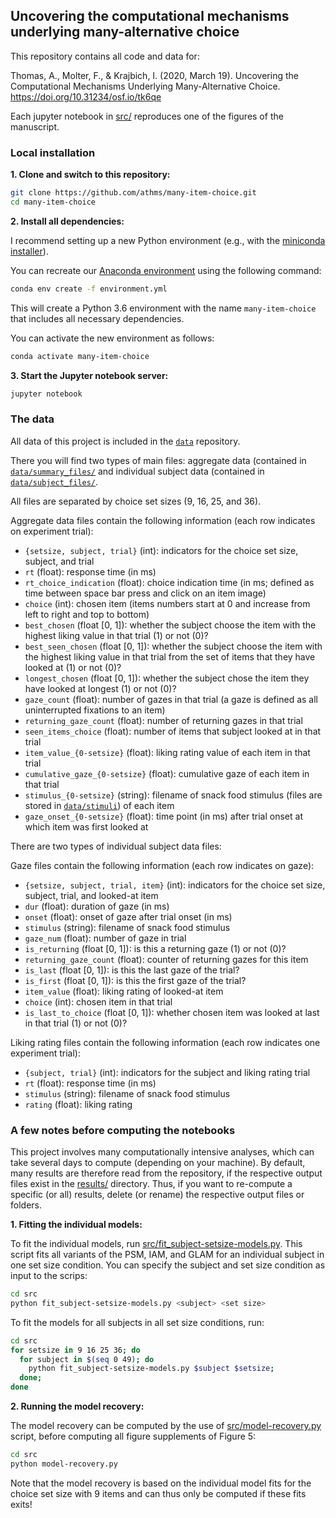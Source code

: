 ## Uncovering the computational mechanisms underlying many-alternative choice

This repository contains all code and data for:

Thomas, A., Molter, F., & Krajbich, I. (2020, March 19). Uncovering the Computational Mechanisms Underlying Many-Alternative Choice. https://doi.org/10.31234/osf.io/tk6qe

Each jupyter notebook in [src/](src/) reproduces one of the figures of the manuscript. 


### Local installation

**1. Clone and switch to this repository:**

```bash
git clone https://github.com/athms/many-item-choice.git
cd many-item-choice
```

**2. Install all dependencies:**

I recommend setting up a new Python environment (e.g., with the [miniconda installer](https://docs.conda.io/en/latest/miniconda.html)). 

You can recreate our [Anaconda environment](https://docs.conda.io/projects/conda/en/latest/user-guide/tasks/manage-environments.html) using the following command:

```bash
conda env create -f environment.yml
```

This will create a Python 3.6 environment with the name `many-item-choice` that includes all necessary dependencies.

You can activate the new environment as follows:

```bash
conda activate many-item-choice
```

**3. Start the Jupyter notebook server:**

```bash
jupyter notebook
```

### The data

All data of this project is included in the [`data`](data/) repository.

There you will find two types of main files: aggregate data (contained in [`data/summary_files/`](data/summary_files/) and individual subject data (contained in [`data/subject_files/`](data/subject_files/). 

All files are separated by choice set sizes (9, 16, 25, and 36). 

Aggregate data files contain the following information (each row indicates on experiment trial): 

- `{setsize, subject, trial}` (int): indicators for the choice set size, subject, and trial
- `rt` (float): response time (in ms)
- `rt_choice_indication` (float): choice indication time (in ms; defined as time between space bar press and click on an item image)
- `choice` (int): chosen item (items numbers start at 0 and increase from left to right and top to bottom)
- `best_chosen` (float [0, 1]): whether the subject choose the item with the highest liking value in that trial (1) or not (0)?
- `best_seen_chosen` (float [0, 1]): whether the subject choose the item with the highest liking value in that trial from the set of items that they have looked at (1) or not (0)?
- `longest_chosen` (float [0, 1]): whether the subject chose the item they have looked at longest (1) or not (0)?
- `gaze_count` (float): number of gazes in that trial (a gaze is defined as all uninterrupted fixations to an item)
- `returning_gaze_count` (float): number of returning gazes in that trial
- `seen_items_choice` (float): number of items that subject looked at in that trial
- `item_value_{0-setsize}` (float): liking rating value of each item in that trial
- `cumulative_gaze_{0-setsize}` (float): cumulative gaze of each item in that trial
- `stimulus_{0-setsize}` (string): filename of snack food stimulus (files are stored in [`data/stimuli`](data/stimuli)) of each item
- `gaze_onset_{0-setsize}` (float): time point (in ms) after trial onset at which item was first looked at

There are two types of individual subject data files:

Gaze files contain the following information (each row indicates on gaze): 

- `{setsize, subject, trial, item}` (int): indicators for the choice set size, subject, trial, and looked-at item
- `dur` (float): duration of gaze (in ms)
- `onset` (float): onset of gaze after trial onset (in ms)
- `stimulus` (string): filename of snack food stimulus
- `gaze_num` (float): number of gaze in trial
- `is_returning` (float [0, 1]): is this a returning gaze (1) or not (0)?
- `returning_gaze_count` (float): counter of returning gazes for this item
- `is_last` (float [0, 1]): is this the last gaze of the trial?
- `is_first` (float [0, 1]): is this the first gaze of the trial?
- `item_value` (float): liking rating of looked-at item
- `choice` (int): chosen item in that trial
- `is_last_to_choice` (float [0, 1]): whether chosen item was looked at last in that trial (1) or not (0)?

Liking rating files contain the following information (each row indicates one experiment trial): 

- `{subject, trial}` (int): indicators for the subject and liking rating trial
- `rt` (float): response time (in ms)
- `stimulus` (string): filename of snack food stimulus
- `rating` (float): liking rating


### A few notes before computing the notebooks

This project involves many computationally intensive analyses, which can take several days to compute (depending on your machine). By default, many results are therefore read from the repository, if the respective output files exist in the [results/](results/) directory. Thus, if you want to re-compute a specific (or all) results, delete (or rename) the respective output files or folders. 

**1. Fitting the individual models:**

To fit the individual models, run [src/fit_subject-setsize-models.py](src/fit_subject-setsize-models.py). This script fits all variants of the PSM, IAM, and GLAM for an individual subject in one set size condition. You can specify the subject and set size condition as input to the scrips:

```bash
cd src
python fit_subject-setsize-models.py <subject> <set size>
```

To fit the models for all subjects in all set size conditions, run:

```bash
cd src
for setsize in 9 16 25 36; do
  for subject in $(seq 0 49); do
    python fit_subject-setsize-models.py $subject $setsize;
  done;
done
```

**2. Running the model recovery:**

The model recovery can be computed by the use of [src/model-recovery.py](src/model-recovery.py) script, before computing all figure supplements of Figure 5:

```bash
cd src
python model-recovery.py
```

Note that the model recovery is based on the individual model fits for the choice set size with 9 items and can thus only be computed if these fits exits!

